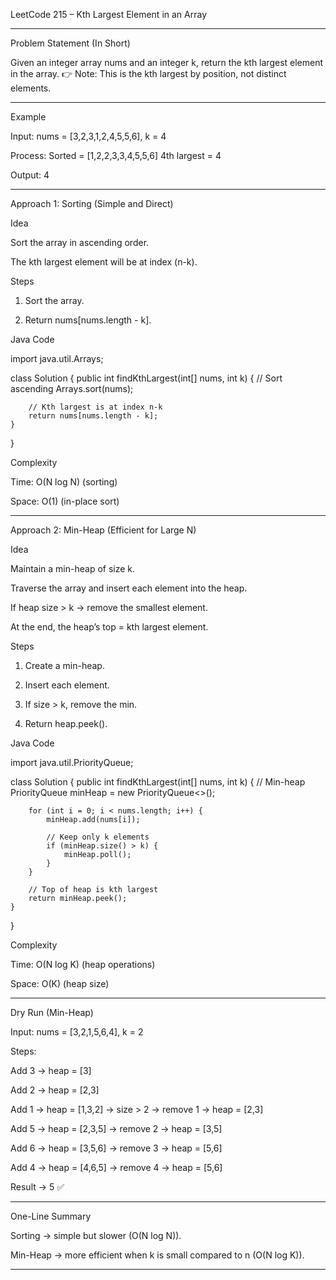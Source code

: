 
LeetCode 215 – Kth Largest Element in an Array


---

Problem Statement (In Short)

Given an integer array nums and an integer k, return the kth largest element in the array.
👉 Note: This is the kth largest by position, not distinct elements.


---

Example

Input:
nums = [3,2,3,1,2,4,5,5,6], k = 4

Process:
Sorted = [1,2,2,3,3,4,5,5,6]
4th largest = 4

Output:
4


---

Approach 1: Sorting (Simple and Direct)

Idea

Sort the array in ascending order.

The kth largest element will be at index (n-k).


Steps

1. Sort the array.


2. Return nums[nums.length - k].



Java Code

import java.util.Arrays;

class Solution {
    public int findKthLargest(int[] nums, int k) {
        // Sort ascending
        Arrays.sort(nums);
        
        // Kth largest is at index n-k
        return nums[nums.length - k];
    }
}

Complexity

Time: O(N log N) (sorting)

Space: O(1) (in-place sort)



---

Approach 2: Min-Heap (Efficient for Large N)

Idea

Maintain a min-heap of size k.

Traverse the array and insert each element into the heap.

If heap size > k → remove the smallest element.

At the end, the heap’s top = kth largest element.


Steps

1. Create a min-heap.


2. Insert each element.


3. If size > k, remove the min.


4. Return heap.peek().



Java Code

import java.util.PriorityQueue;

class Solution {
    public int findKthLargest(int[] nums, int k) {
        // Min-heap
        PriorityQueue<Integer> minHeap = new PriorityQueue<>();

        for (int i = 0; i < nums.length; i++) {
            minHeap.add(nums[i]);

            // Keep only k elements
            if (minHeap.size() > k) {
                minHeap.poll();
            }
        }

        // Top of heap is kth largest
        return minHeap.peek();
    }
}

Complexity

Time: O(N log K) (heap operations)

Space: O(K) (heap size)



---

Dry Run (Min-Heap)

Input:
nums = [3,2,1,5,6,4], k = 2

Steps:

Add 3 → heap = [3]

Add 2 → heap = [2,3]

Add 1 → heap = [1,3,2] → size > 2 → remove 1 → heap = [2,3]

Add 5 → heap = [2,3,5] → remove 2 → heap = [3,5]

Add 6 → heap = [3,5,6] → remove 3 → heap = [5,6]

Add 4 → heap = [4,6,5] → remove 4 → heap = [5,6]


Result → 5 ✅


---

One-Line Summary

Sorting → simple but slower (O(N log N)).

Min-Heap → more efficient when k is small compared to n (O(N log K)).



---

